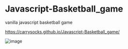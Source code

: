 # Javascript-Basketball_game
vanilla javascript basketball game


https://carrysocks.github.io/Javascript-Basketball_game/


![image](https://user-images.githubusercontent.com/39540655/142578396-77861820-c0cc-448b-b432-0af6ba3bdacb.png)
